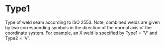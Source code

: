 Type1
=====

Type of weld seam according to ISO 2553.  Note, combined welds are given by two corresponding symbols in the direction of the normal axis of the coordinate system.  For example, an X weld is specified by Type1 = 'V' and Type2 = 'V'.

